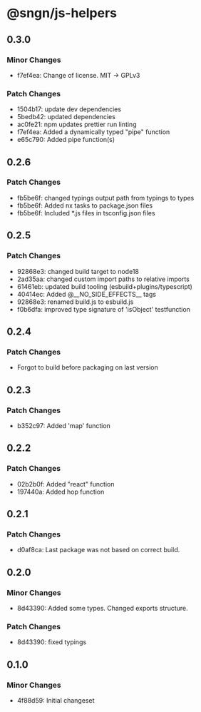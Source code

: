 # @sngn/js-helpers

## 0.3.0

### Minor Changes

- f7ef4ea: Change of license. MIT -> GPLv3

### Patch Changes

- 1504b17: update dev dependencies
- 5bedb42: updated dependencies
- ac0fe21: npm updates
  prettier run
  linting
- f7ef4ea: Added a dynamically typed "pipe" function
- e65c790: Added pipe function(s)

## 0.2.6

### Patch Changes

- fb5be6f: changed typings output path from typings to types
- fb5be6f: Added nx tasks to package.json files
- fb5be6f: Included \*.js files in tsconfig.json files

## 0.2.5

### Patch Changes

- 92868e3: changed build target to node18
- 2ad35aa: changed custom import paths to relative imports
- 61461eb: updated build tooling (esbuild+plugins/typescript)
- 40414ec: Added @\_\_NO_SIDE_EFFECTS\_\_ tags
- 92868e3: renamed build.js to esbuild.js
- f0b6dfa: improved type signature of 'isObject' testfunction

## 0.2.4

### Patch Changes

- Forgot to build before packaging on last version

## 0.2.3

### Patch Changes

- b352c97: Added 'map' function

## 0.2.2

### Patch Changes

- 02b2b0f: Added "react" function
- 197440a: Added hop function

## 0.2.1

### Patch Changes

- d0af8ca: Last package was not based on correct build.

## 0.2.0

### Minor Changes

- 8d43390: Added some types. Changed exports structure.

### Patch Changes

- 8d43390: fixed typings

## 0.1.0

### Minor Changes

- 4f88d59: Initial changeset
